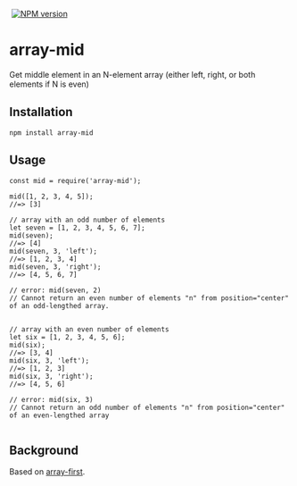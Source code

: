 [![<evanbiederstedt>](https://circleci.com/gh/evanbiederstedt/array-mid.svg?style=svg)](https://app.circleci.com/pipelines/github/evanbiederstedt/array-mid)
[![NPM version](https://img.shields.io/npm/v/array-mid.svg)](https://www.npmjs.com/package/array-mid)


# array-mid

Get middle element in an N-element array (either left, right, or both elements if N is even)


## Installation

```
npm install array-mid
```


## Usage

```
const mid = require('array-mid');

mid([1, 2, 3, 4, 5]);
//=> [3]

// array with an odd number of elements
let seven = [1, 2, 3, 4, 5, 6, 7];
mid(seven);
//=> [4]
mid(seven, 3, 'left');
//=> [1, 2, 3, 4]
mid(seven, 3, 'right');
//=> [4, 5, 6, 7]

// error: mid(seven, 2)
// Cannot return an even number of elements "n" from position="center" of an odd-lengthed array.


// array with an even number of elements
let six = [1, 2, 3, 4, 5, 6];
mid(six);
//=> [3, 4]
mid(six, 3, 'left');
//=> [1, 2, 3]
mid(six, 3, 'right');
//=> [4, 5, 6]

// error: mid(six, 3)
// Cannot return an odd number of elements "n" from position="center" of an even-lengthed array


```

## Background

Based on [array-first](https://github.com/jonschlinkert/array-first).